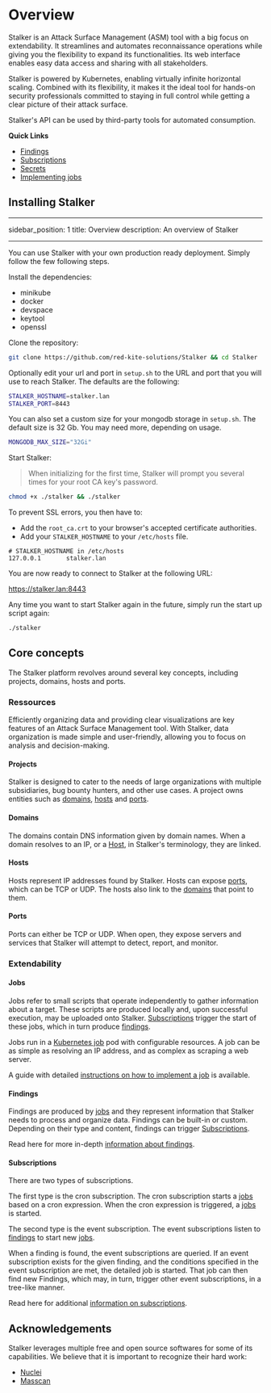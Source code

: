 # Overview

Stalker is an Attack Surface Management (ASM) tool with a big focus on extendability. It streamlines and automates reconnaissance operations
while giving you the flexibility to expand its functionalities. Its web interface enables easy data access and sharing with all
stakeholders.

Stalker is powered by Kubernetes, enabling virtually infinite horizontal scaling. Combined with its flexibility, it makes it the ideal tool
for hands-on security professionals committed to staying in full control while getting a clear picture of their attack surface.

Stalker's API can be used by third-party tools for automated consumption.

**Quick Links**

- [Findings](/docs/concepts/findings)
- [Subscriptions](/docs/concepts/subscriptions)
- [Secrets](/docs/concepts/secrets)
- [Implementing jobs](/docs/tutorials/implementing-jobs)

## Installing Stalker

---

sidebar_position: 1 title: Overview description: An overview of Stalker

---

You can use Stalker with your own production ready deployment. Simply follow the few following steps.

Install the dependencies:

- minikube
- docker
- devspace
- keytool
- openssl

Clone the repository:

```bash
git clone https://github.com/red-kite-solutions/Stalker && cd Stalker
```

Optionally edit your url and port in `setup.sh` to the URL and port that you will use to reach Stalker. The defaults are the following:

```bash
STALKER_HOSTNAME=stalker.lan
STALKER_PORT=8443
```

You can also set a custom size for your mongodb storage in `setup.sh`. The default size is 32 Gb. You may need more, depending on usage.

```bash
MONGODB_MAX_SIZE="32Gi"
```

Start Stalker:

> When initializing for the first time, Stalker will prompt you several times for your root CA key's password.

```bash
chmod +x ./stalker && ./stalker
```

To prevent SSL errors, you then have to:

- Add the `root_ca.crt` to your browser's accepted certificate authorities.
- Add your `STALKER_HOSTNAME` to your `/etc/hosts` file.

```text
# STALKER_HOSTNAME in /etc/hosts
127.0.0.1       stalker.lan
```

You are now ready to connect to Stalker at the following URL:

https://stalker.lan:8443

Any time you want to start Stalker again in the future, simply run the start up script again:

```bash
./stalker
```

## Core concepts

The Stalker platform revolves around several key concepts, including projects, domains, hosts and ports.

### Ressources

Efficiently organizing data and providing clear visualizations are key features of an Attack Surface Management tool. With Stalker, data
organization is made simple and user-friendly, allowing you to focus on analysis and decision-making.

#### Projects

Stalker is designed to cater to the needs of large organizations with multiple subsidiaries, bug bounty hunters, and other use cases. A
project owns entities such as [domains](#domains), [hosts](#hosts) and [ports](#ports).

#### Domains

The domains contain DNS information given by domain names. When a domain resolves to an IP, or a [Host](#hosts), in Stalker's terminology,
they are linked.

#### Hosts

Hosts represent IP addresses found by Stalker. Hosts can expose [ports](#ports), which can be TCP or UDP. The hosts also link to the
[domains](#domains) that point to them.

#### Ports

Ports can either be TCP or UDP. When open, they expose servers and services that Stalker will attempt to detect, report, and monitor.

### Extendability

#### Jobs

Jobs refer to small scripts that operate independently to gather information about a target. These scripts are produced locally and, upon
successful execution, may be uploaded onto Stalker. [Subscriptions](#subscriptions) trigger the start of these jobs, which in turn produce
[findings](#findings).

Jobs run in a [Kubernetes job](https://kubernetes.io/docs/concepts/workloads/controllers/job/) pod with configurable resources. A job can be
as simple as resolving an IP address, and as complex as scraping a web server.

A guide with detailed [instructions on how to implement a job](/docs/tutorials/implementing-jobs) is available.

#### Findings

Findings are produced by [jobs](#jobs) and they represent information that Stalker needs to process and organize data. Findings can be
built-in or custom. Depending on their type and content, findings can trigger [Subscriptions](#subscriptions).

Read here for more in-depth [information about findings](/docs/concepts/findings).

#### Subscriptions

There are two types of subscriptions.

The first type is the cron subscription. The cron subscription starts a [jobs](#jobs) based on a cron expression. When the cron expression
is triggered, a [jobs](#jobs) is started.

The second type is the event subscription. The event subscriptions listen to [findings](#findings) to start new [jobs](#jobs).

When a finding is found, the event subscriptions are queried. If an event subscription exists for the given finding, and the conditions
specified in the event subscription are met, the detailed job is started. That job can then find new Findings, which may, in turn, trigger
other event subscriptions, in a tree-like manner.

Read here for additional [information on subscriptions](/docs/concepts/subscriptions).

## Acknowledgements

Stalker leverages multiple free and open source softwares for some of its capabilities. We believe that it is important to recognize their
hard work:

- [Nuclei](https://github.com/projectdiscovery/nuclei)
- [Masscan](https://github.com/robertdavidgraham/masscan)

